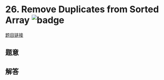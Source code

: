 # 26. Remove Duplicates from Sorted Array ![badge](https://img.shields.io/badge/-easy-green?style=flat-square)

[题目链接](https://leetcode.com/problems/remove-duplicates-from-sorted-array)

## 题意

## 解答

